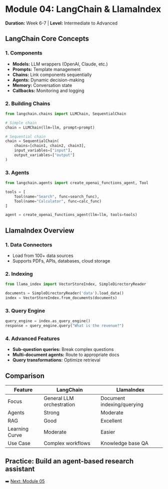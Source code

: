 # Module 04: LangChain & LlamaIndex

**Duration:** Week 6-7 | **Level:** Intermediate to Advanced

## LangChain Core Concepts

### 1. Components
- **Models:** LLM wrappers (OpenAI, Claude, etc.)
- **Prompts:** Template management
- **Chains:** Link components sequentially
- **Agents:** Dynamic decision-making
- **Memory:** Conversation state
- **Callbacks:** Monitoring and logging

### 2. Building Chains
```python
from langchain.chains import LLMChain, SequentialChain

# Simple chain
chain = LLMChain(llm=llm, prompt=prompt)

# Sequential chain
chain = SequentialChain(
    chains=[chain1, chain2, chain3],
    input_variables=["input"],
    output_variables=["output"]
)
```

### 3. Agents
```python
from langchain.agents import create_openai_functions_agent, Tool

tools = [
    Tool(name="Search", func=search_func),
    Tool(name="Calculator", func=calc_func)
]

agent = create_openai_functions_agent(llm=llm, tools=tools)
```

## LlamaIndex Overview

### 1. Data Connectors
- Load from 100+ data sources
- Supports PDFs, APIs, databases, cloud storage

### 2. Indexing
```python
from llama_index import VectorStoreIndex, SimpleDirectoryReader

documents = SimpleDirectoryReader('data').load_data()
index = VectorStoreIndex.from_documents(documents)
```

### 3. Query Engine
```python
query_engine = index.as_query_engine()
response = query_engine.query("What is the revenue?")
```

### 4. Advanced Features
- **Sub-question queries:** Break complex questions
- **Multi-document agents:** Route to appropriate docs
- **Query transformations:** Optimize retrieval

## Comparison

| Feature | LangChain | LlamaIndex |
|---------|-----------|------------|
| Focus | General LLM orchestration | Document indexing/querying |
| Agents | Strong | Moderate |
| RAG | Good | Excellent |
| Learning Curve | Moderate | Easier |
| Use Case | Complex workflows | Knowledge base QA |

## Practice: Build an agent-based research assistant

➡️ [Next: Module 05](../module-05-backend-llm-api/notes.md)
